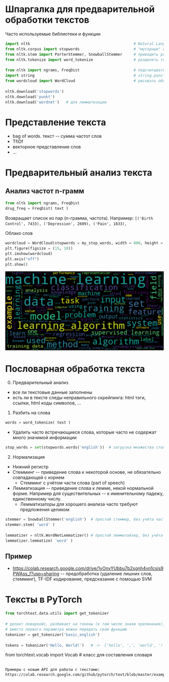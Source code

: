 # Шпаргалка для предварительной обработки текстов

Часто используемые библиотеки и функции

```python
import nltk                                              # Natural Language Toolkit: https://www.nltk.org/
from nltk.corpus import stopwords                        # "мусорные" слова (стоп-слова): предлоги, союзы, часто используемые слова ...
from nltk.stem import PorterStemmer, SnowballStemmer     # приводить разные формы одного слова к одной
from nltk.tokenize import word_tokenize                  # разделять текст на слова

from nltk import ngrams, FreqDist                        # подсчитывать частоты слов
import string                                            # string.punctuation -- символы пунктуации
from wordcloud import WordCloud                          # рисовать облако из слов

nltk.download('stopwords')
nltk.download('punkt')
nltk.download('wordnet')   # для лемматизации
```

# Представление текста
- bag of words. текст -- сумма частот слов
- TfiDf
- векторное представление слов
- ...

# Предварительный анализ текста
## Анализ частот n-грамм
  ```python
  from nltk import ngrams, FreqDist
  drug_freq = FreqDist( text )
  ```
Возвращает список из пар (n-грамма, частота). Например: ```[('Birth Control', 7433), ('Depression', 2609), ('Pain', 1833),```

Облако слов
```python
wordcloud = WordCloud(stopwords = my_stop_words, width = 800, height = 600).generate(text)
plt.figure(figsize = (15, 10))
plt.imshow(wordcloud)
plt.axis("off")
plt.show()
```
![](word-cloud-for-machine-learning.png)

# Пословарная обработка текста
0. Предварительный анализ
  - все ли текстовые данные заполнены
  - есть ли в тексте следы неправильного скрейпинга: html тэги, ссылки, html коды символов, ...
1. Разбить на слова
  ```python
  words = word_tokenize( text )
  ```
  - Удалить часто встречающиеся слова, которые часто не содержат много значимой информации
  ```python
  stop_words = set(stopwords.words('english'))  # загрузка множества стоп-слов. включая Not
  ```
2. Нормализация
  - Нижний регистр
  - Стемминг -- приведение слова к некоторой основе, не обязательно совпадающей с корнем
    - Стемминг с учётом части слова (part of speech)
  - Лемматизация -- приведение слова к лемме, некой нормальной форме. Например для существительных -- к именительному падежу, единственному числу.
    - Лемматизаторы для хорошего анализа часто требуют предложения целиком
  ```python
  stemmer = SnowballStemmer('english')  # простой стеммер, без учёта части речи
  stemmer.stem( 'word' )

  lemmatizer = nltk.WordNetLemmatizer() # простой лемматайзер, без учёта части речи
  lemmatizer.lemmatize( 'word' )
  ```
  
  
  ## Пример
  - https://colab.research.google.com/drive/1yOnvYUbbu7b2sgnh4vn1csis9PWAss_f?usp=sharing -- предобработка (удаление лишних слов, стемминг), TF-IDF кодирование, предсказание с помощью SVM


# Тексты в PyTorch
```python
from torchtext.data.utils import get_tokenizer    

# делает ловеркейс, разбивает на токены (в том числе знаки препинания),
# вместо первого параметра можно передать свою функцию
tokenizer = get_tokenizer('basic_english')

tokens = tokenizer('Hello, World!')   # ->  ['hello', ',', 'world', '!']
```



from torchtext.vocab import Vocab   # класс для составления словаря 

```

Примеры с новым API для работы с текстами:
https://colab.research.google.com/github/pytorch/text/blob/master/examples/legacy_tutorial/migration_tutorial.ipynb#scrollTo=Ro8HXPwmwtp7
